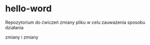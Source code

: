 # hello-word
Repozytorium do ćwiczeń
zmiany pliku w celu zauważenia sposobu działania

zmiany i zmiany
